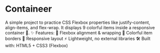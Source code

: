 # Containeer
A simple project to practice CSS Flexbox properties like justify-content, align-items, and flex-wrap. It displays 9 colorful items inside a responsive container 🎯.  ✨ Features:  🎯 Flexbox alignment &amp; wrapping  🎨 Colorful item borders  📱 Responsive layout  ⚡ Lightweight, no external libraries  🛠 Built with: HTML5 + CSS3 (Flexbox)
